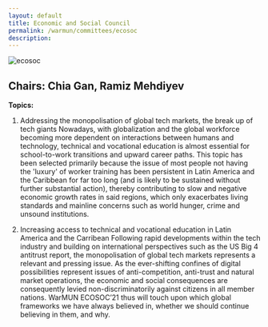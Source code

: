```yaml
---
layout: default
title: Economic and Social Council
permalink: /warmun/committees/ecosoc
description:
---
```

![ecosoc](https://user-images.githubusercontent.com/55463665/138573721-f58ba169-2b0f-40ee-8524-397692d70660.jpg)
## Chairs: Chia Gan, Ramiz Mehdiyev
<b>Topics:</b>
<br>
  1. Addressing the monopolisation of global tech markets, the break up of tech giants
Nowadays, with globalization and the global workforce becoming more dependent on interactions between humans and technology, technical and vocational education is almost essential for school-to-work transitions and upward career paths. This topic has been selected primarily because the issue of most people not having the 'luxury' of worker training has been persistent in Latin America and the Caribbean for far too long (and is likely to be sustained without further substantial action), thereby contributing to slow and negative economic growth rates in said regions, which only exacerbates living standards and mainline concerns such as world hunger, crime and unsound institutions.

  2. Increasing access to technical and vocational education in Latin America and the Carribean
Following rapid developments within the tech industry and building on international perspectives such as the US Big 4 antitrust report, the monopolisation of global tech markets represents a relevant and pressing issue. As the ever-shifting confines of digital possibilities represent issues of anti-competition, anti-trust and natural market operations, the economic and social consequences are consequently levied non-discriminatorily against citizens in all member nations. WarMUN ECOSOC’21 thus will touch upon which global frameworks we have always believed in, whether we should continue believing in them, and why.
